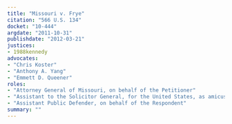 ```yaml
---
title: "Missouri v. Frye"
citation: "566 U.S. 134"
docket: "10-444"
argdate: "2011-10-31"
publishdate: "2012-03-21"
justices:
- 1988kennedy
advocates:
- "Chris Koster"
- "Anthony A. Yang"
- "Emmett D. Queener"
roles:
- "Attorney General of Missouri, on behalf of the Petitioner"
- "Assistant to the Solicitor General, for the United States, as amicus curiae, supporting the Petitioner"
- "Assistant Public Defender, on behalf of the Respondent"
summary: ""
---
```


